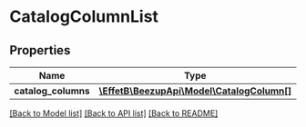 # CatalogColumnList

## Properties
Name | Type | Description | Notes
------------ | ------------- | ------------- | -------------
**catalog_columns** | [**\EffetB\BeezupApi\Model\CatalogColumn[]**](CatalogColumn.md) |  | 

[[Back to Model list]](../README.md#documentation-for-models) [[Back to API list]](../README.md#documentation-for-api-endpoints) [[Back to README]](../README.md)


